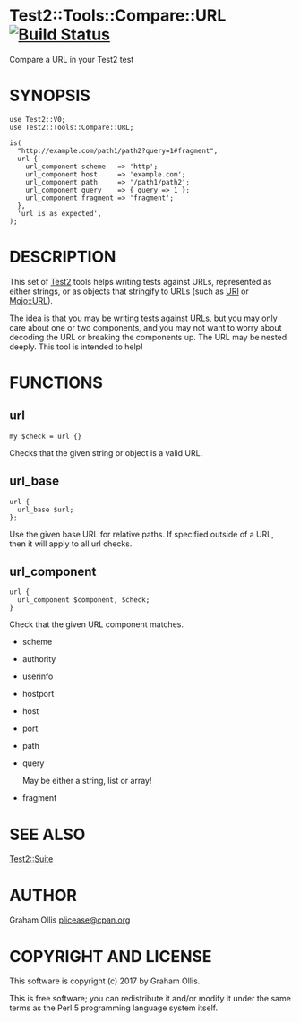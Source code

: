 # Test2::Tools::Compare::URL [![Build Status](https://secure.travis-ci.org/plicease/Test2-Tools-Compare-URL.png)](http://travis-ci.org/plicease/Test2-Tools-Compare-URL)

Compare a URL in your Test2 test

# SYNOPSIS

    use Test2::V0;
    use Test2::Tools::Compare::URL;
    
    is(
      "http://example.com/path1/path2?query=1#fragment",
      url {
        url_component scheme   => 'http';
        url_component host     => 'example.com';
        url_component path     => '/path1/path2';
        url_component query    => { query => 1 };
        url_component fragment => 'fragment';
      },
      'url is as expected',
    );

# DESCRIPTION

This set of [Test2](https://metacpan.org/pod/Test2) tools helps writing tests against
URLs, represented as either strings, or as objects that
stringify to URLs (such as [URI](https://metacpan.org/pod/URI) or [Mojo::URL](https://metacpan.org/pod/Mojo::URL)).

The idea is that you may be writing tests against URLs,
but you may only care about one or two components, and
you may not want to worry about decoding the URL or breaking
the components up.  The URL may be nested deeply.  This
tool is intended to help!

# FUNCTIONS

## url

    my $check = url {}

Checks that the given string or object is a valid URL.

## url\_base

    url {
      url_base $url;
    };

Use the given base URL for relative paths.  If specified outside of a URL,
then it will apply to all url checks.

## url\_component

    url {
      url_component $component, $check;
    }

Check that the given URL component matches.

- scheme
- authority
- userinfo
- hostport
- host
- port
- path
- query

    May be either a string, list or array!

- fragment

# SEE ALSO

[Test2::Suite](https://metacpan.org/pod/Test2::Suite)

# AUTHOR

Graham Ollis <plicease@cpan.org>

# COPYRIGHT AND LICENSE

This software is copyright (c) 2017 by Graham Ollis.

This is free software; you can redistribute it and/or modify it under
the same terms as the Perl 5 programming language system itself.
